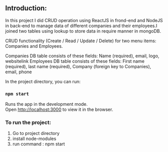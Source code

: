 
## Introduction:

In this project I did CRUD operation using ReactJS in frond-end and NodeJS in back-end to manage data of different companies and their employees.I joined two tables using lookup to store data in require manner in mongoDB.

 CRUD functionality (Create / Read / Update / Delete) for two menu items: Companies and Employees.

Companies DB table consists of these fields: Name (required), email, logo, websitelink
Employees DB table consists of these fields: First name (required), last name (required), Company (foreign key to Companies), email, phone

In the project directory, you can run:

### `npm start`

Runs the app in the development mode.<br />
Open [http://localhost:3000](http://localhost:3000) to view it in the browser.

### To run the project:
1. Go to project directory
2. install node-modules
3. run command : npm start
